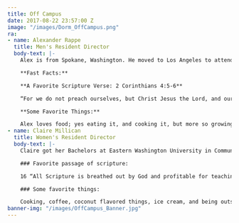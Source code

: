 ```yaml
---
title: Off Campus
date: 2017-08-22 23:57:00 Z
image: "/images/Dorm_OffCampus.png"
ra:
- name: Alexander Rappe
  title: Men's Resident Director
  body-text: |-
    Alex is from Spokane, Washington. He moved to Los Angeles to attend the Master’s Seminary so that he could be better equipped to obey the Great Commission both here and abroad. Long term, he plans to serve in the work of church planting where the Gospel is not currently being preached. Alex graduated from Moody Bible Institute with a Bachelor of Arts in Biblical Studies and Intercultural Studies. He loves discipleship and is eager to come alongside the students at The Master’s University who live off campus, and help them know, love, and serve Christ in every area of their lives.

    **Fast Facts:**

    **A Favorite Scripture Verse: 2 Corinthians 4:5-6**

    “For we do not preach ourselves, but Christ Jesus the Lord, and ourselves your bondservants for Jesus' sake. For it is the God who commanded light to shine out of darkness, who has shone in our hearts to give the light of the knowledge of the glory of God in the face of Jesus Christ.”

    **Some Favorite Things:**

    Alex loves food; yes eating it, and cooking it, but more so growing and cultivating it (gardening, beekeeping, cheese making, fermenting and canning foods, etc…). He also loves to get away from the city, especially to the mountains and go hiking or camping. All of these things he enjoys far more, and enjoys doing almost anything when doing them with his brothers and sisters in Christ.
- name: Claire Millican
  title: Women's Resident Director
  body-text: |-
    Claire got her Bachelors at Eastern Washington University in Communication Disorders and a minor in Spanish. After college she got her biblical counseling certification through ACBC and serves on Junior High staff with her husband, Jared at Grace Community Church. She moved here in 2016 for her husband to study at The Master’s Seminary and is thrilled to get to pursue her love for discipleship and fun with college women here at TMU. Claire loves music, hiking, and quality time. She is serving the Off Campus women this year.

    ### Favorite passage of scripture:

    16 “All Scripture is breathed out by God and profitable for teaching, for reproof, for correction, and for training in righteousness, 17 that the man of God\[[a](https://www.biblegateway.com/passage/?search=2\+Timothy\+3%3A16-17&version=ESV#fen-ESV-29854a "See footnote a")\] may be complete, equipped for every good work.” 2 Timothy 3:16-17

    ### Some favorite things:

    Cooking, coffee, coconut flavored things, ice cream, and being outside.
banner-img: "/images/OffCampus_Banner.jpg"
---
```


